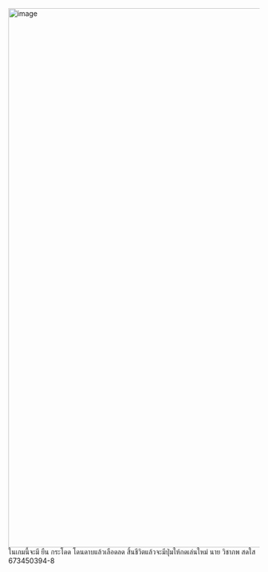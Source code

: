 <img width="1920" height="1080" alt="image" src="https://github.com/user-attachments/assets/99f9e9a9-b1d3-4ac9-97c7-37f6c4693d14" />
ในเกมนี้จะมี ยืน กระโดด โดนดาบแล้วเลือดลด สิ้นชีวิตแล้วจะมีปุ่มให้กดเล่นใหม่
นาย วิชาภพ สดใส 673450394-8
